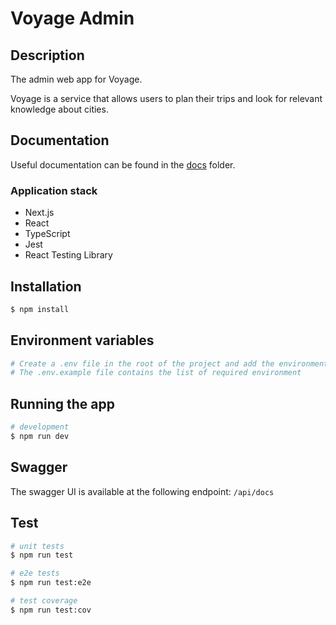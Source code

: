# Voyage Admin

## Description

The admin web app for Voyage.

Voyage is a service that allows users to plan their trips and look for relevant knowledge about cities.

## Documentation
Useful documentation can be found in the [docs](./docs) folder.

### Application stack
- Next.js
- React
- TypeScript
- Jest
- React Testing Library

## Installation

```bash
$ npm install
```

## Environment variables
```bash
# Create a .env file in the root of the project and add the environment variables
# The .env.example file contains the list of required environment
```

## Running the app

```bash
# development
$ npm run dev
```

## Swagger

The swagger UI is available at the following endpoint: `/api/docs`


## Test

```bash
# unit tests
$ npm run test

# e2e tests
$ npm run test:e2e

# test coverage
$ npm run test:cov
```